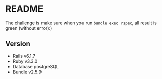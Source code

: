# README

The challenge is make sure when you run `bundle exec rspec`, all result is green (without error):) 

## Version
* Rails v6.1.7
* Ruby v3.3.0
* Database postgreSQL
* Bundle v2.5.9
